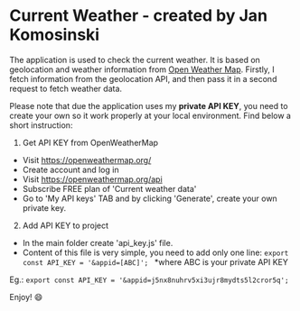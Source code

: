 # Current Weather - created by Jan Komosinski

The application is used to check the current weather.
It is based on geolocation and weather information from [Open Weather Map](https://openweathermap.org/ 'Open Weather Map'). Firstly, I fetch information from the geolocation API, and then pass it in a second request to fetch weather data.

Please note that due the application uses my **private API KEY**, you need to create your own so it work properly at your local environment. Find below a short instruction:

1. Get API KEY from OpenWeatherMap

- Visit https://openweathermap.org/
- Create account and log in
- Visit https://openweathermap.org/api
- Subscribe FREE plan of 'Current weather data'
- Go to 'My API keys' TAB and by clicking 'Generate', create your own private key.

2. Add API KEY to project

- In the main folder create 'api_key.js' file.
- Content of this file is very simple, you need to add only one line:
  `export const API_KEY = '&appid=[ABC]'; `
  \*where ABC is your private API KEY

Eg.:
`export const API_KEY = '&appid=j5nx8nuhrv5xi3ujr8mydts5l2cror5q';`

Enjoy! :smile:

